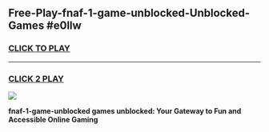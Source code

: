 
## Free-Play-fnaf-1-game-unblocked-Unblocked-Games #e0llw
<h3>
<a href="https://news.freeplayer.one?title=fnaf-1-game-unblocked&ref=8M">CLICK TO PLAY</a></h3>
<hr>

<h3>
<a href="https://news.freeplayer.one?title=fnaf-1-game-unblocked&ref=8M">CLICK 2 PLAY</a>
  
</h3>

<a href="https://news.freeplayer.one?title=fnaf-1-game-unblocked&ref=8M"><img src="https://clearcache.store/games.png"></a>


**fnaf-1-game-unblocked games unblocked: Your Gateway to Fun and Accessible Online Gaming**
